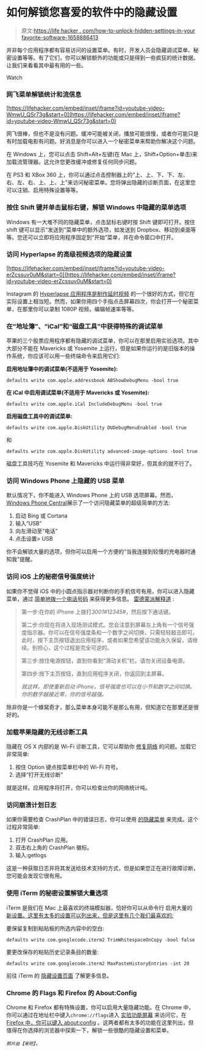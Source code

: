 # 如何解锁您喜爱的软件中的隐藏设置

> 原文:[https://life hacker . com/how-to-unlock-hidden-settings-in-your favorite-software-1658886413](https://lifehacker.com/how-to-unlock-hidden-settings-in-your-favorite-software-1658886413)

并非每个应用程序都有容易访问的设置菜单。有时，开发人员会隐藏调试菜单、秘密设置等等。有了它们，你可以解锁额外的功能或只是得到一些疯狂的统计数据。让我们来看看其中最有用的一些。

Watch

### 网飞菜单解锁统计和流信息

 [https://lifehacker.com/embed/inset/iframe?id=youtube-video-WmwU_QSr73g&start=0](https://lifehacker.com/embed/inset/iframe?id=youtube-video-WmwU_QSr73g&start=0) 

网飞很棒，但也不是没有问题。缓冲可能被关闭，播放可能很慢，或者你可能只是有时加载电影有问题。好消息是你可以进入一个秘密菜单来帮助你解决这个问题。

在 Windows 上，您可以点击 Shift+Alt+左键(在 Mac 上，Shift+Option+单击)来加载流管理器。这允许您更改缓冲或修复任何同步问题。

在 PS3 和 XBox 360 上，你可以通过点击控制器上的“上、上、下、下、左、右、左、右、上、上、上”来访问秘密菜单。您将弹出隐藏的诊断页面，在这里您可以注销、启用特殊设置等等。

### 按住 Shift 键并单击鼠标右键，解锁 Windows 中隐藏的菜单选项

Windows 有一大堆不同的隐藏菜单，点击鼠标右键时按 Shift 键即可打开。按住 shift 键可以显示“发送到”菜单中的额外选项，如发送到 Dropbox、移动到桌面等等。您还可以立即将应用程序固定到“开始”菜单，并在命令窗口中打开。

### 访问 Hyperlapse 的高级视频选项的隐藏设置

 [https://lifehacker.com/embed/inset/iframe?id=youtube-video-erZcssuv0uM&start=0](https://lifehacker.com/embed/inset/iframe?id=youtube-video-erZcssuv0uM&start=0) 

Instagram 的 [Hyperlapse 应用程序是制作延时视频](https://lifehacker.com/instagram-releases-hyperlapse-creates-dead-simple-time-1626944135) 的一个很好的方式，但它在实际设置上相当短。然而，如果你用四个手指点击屏幕四次，你会打开一个秘密菜单，在那里你可以录制 1080P 视频，编辑帧速率等等。

### 在“地址簿”、“iCal”和“磁盘工具”中获得特殊的调试菜单

苹果的三个股票应用程序都有隐藏的调试菜单，你可以在那里启用实验选项。其中大部分不能在 Mavericks 或 Yosemite 上运行，但是如果你运行的是旧版本的操作系统，你应该可以用一些终端命令来启用它们:

**启用地址簿中的调试菜单(不适用于 Yosemite):**

```
defaults write com.apple.addressbook ABShowDebugMenu -bool true
```

**在 iCal 中启用调试菜单(不适用于 Mavericks 或 Yosemite):**

```
defaults write com.apple.iCal IncludeDebugMenu -bool true
```

**启用磁盘工具中的调试菜单:**

```
defaults write com.apple.DiskUtility DUDebugMenuEnabled -bool true
```

和

```
defaults write com.apple.DiskUtility advanced-image-options -bool true
```

磁盘工具技巧在 Yosemite 和 Mavericks 中运行得非常好，但其余的就不行了。

### 访问 Windows Phone 上隐藏的 USB 菜单

默认情况下，你不能进入 Windows Phone 上的 USB 选项屏幕。然而，[Windows Phone Central](http://www.windowscentral.com/bing-search-reveals-hidden-usb-settings-windows-phone-81)展示了一个访问隐藏菜单的超级简单的方法:

1.  启动 Bing 或 Cortana
2.  输入“USB”
3.  向左滑动至“电话”
4.  点击设置> USB

你不会解锁大量的选项，但你可以启用一个方便的“当我连接到较慢的充电器时通知我”提醒。

### 访问 iOS 上的秘密信号强度统计

如果你不觉得 iOS 中的小圆点指示器对判断你的手机信号有用，你可以进入隐藏菜单，通过 [简单地拨一个电话号码](http://lifehacker.com/see-the-actual-signal-strength-on-your-iphone-or-androi-5929546) 来获得更多信息。 [雷德蒙派解释道](http://www.redmondpie.com/how-strong-is-your-iphone-signal-find-out-now-no-jailbreak-required/) :

> 第一步:在你的 iPhone 上拨打*3001#12345#*，然后按下通话键。
> 
> 第二步:你现在将进入现场测试模式。您会注意到屏幕左上角有一个信号强度指示器。你可以在信号强度条和一个数字之间切换，只需轻轻敲击即可。此时，按下主页按钮退出应用程序，或者如果您希望该功能永久保留，请继续。别担心，这个过程是完全可逆的。
> 
> 第三步:按住电源按钮，直到你看到“滑动关机”栏。请勿关闭设备电源。
> 
> 第四步:按下主页按钮，直到应用程序关闭，你返回到主屏幕。
> 
> *就这样。即使重新启动 iPhone，信号强度也可以在小节和数字之间切换。你的数字越接近零，你的信号越强。*

除非你是一个蜂窝奇才，那么菜单本身可能不是那么有用，但知道它在那里还是很好的。

### 加载苹果隐藏的无线诊断工具

隐藏在 OS X 内部的是 Wi-Fi 诊断工具，它可以帮助你 [修复网络](http://lifehacker.com/optimize-your-wi-fi-network-with-macs-hidden-diagnostic-5931280) 的问题。加载它非常简单:

1.  按住 Option 键点按菜单栏中的 Wi-Fi 符号。
2.  选择“打开无线诊断”

就是这样。应用程序将打开，你可以检查出你的网络统计吨。

### 访问崩溃计划日志

如果你需要检查 CrashPlan 中的错误日志，你可以使用 [的隐藏菜单](http://support.code42.com/CrashPlan/Latest/Troubleshooting/Sending_CrashPlan_Log_Files_To_Support) 来完成。这个过程非常简单:

1.  打开 CrashPlan 应用。
2.  双击右上角的 CrashPlan 徽标。
3.  输入:getlogs

这是一种获取日志并将其发送给技术支持的方式，但是如果您正在进行故障诊断，您可能会发现它很有用。

### 使用 iTerm 的秘密设置解锁大量选项

iTerm 是我们在 Mac 上最喜欢的终端模拟器，恰好你可以从命令行 启用大量的 [新设置。这里有太多的设置可以列出来，但是这里有几个我们最喜欢的:](https://iterm2.com/documentation-hidden-settings.html)

要保留复制到粘贴板的所选内容中的空白:

```
defaults write com.googlecode.iterm2 TrimWhitespaceOnCopy -bool false
```

要更改保存的粘贴历史记录条目的数量:

```
defaults write com.googlecode.iterm2 MaxPasteHistoryEntries -int 20
```

前往 iTerm 的 [隐藏设置页面](https://iterm2.com/documentation-hidden-settings.html) 了解更多信息。

### Chrome 的 Flags 和 Firefox 的 About:Config

Chrome 和 Firefox 都有特殊设置，你可以启用大量隐藏功能。在 Chrome 中，你可以通过在地址栏中键入`chrome://flags`进入 [实验功能屏幕](https://lifehacker.com/the-best-experimental-chrome-features-you-should-check-478620752) 来访问它，在 [Firefox 中，你可以键入 about:config](http://lifehacker.com/the-best-about-config-tweaks-that-make-firefox-better-1442137111) 。这两者都有太多的功能在这里列出，但值得在你选择的浏览器中探索一下，解锁一些很酷的隐藏设置和菜单。

<small>*照片由*</small><small>*【来吧】*</small>*，*